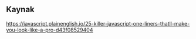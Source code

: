 ##  Kaynak 
https://javascript.plainenglish.io/25-killer-javascript-one-liners-thatll-make-you-look-like-a-pro-d43f08529404